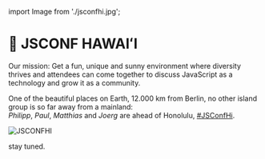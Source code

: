 import Image from './jsconfhi.jpg';

# :wave: JSCONF HAWAIʻI

Our mission: Get a fun, unique and sunny environment where diversity thrives and 
attendees can come together to discuss JavaScript as a technology and grow it as a community.

One of the beautiful places on Earth, 12.000 km from Berlin, no other island group is so far away from a mainland:   
*Philipp*, *Paul*, *Matthias* and *Joerg* are ahead of Honolulu, [#JSConfHi](https://twitter.com/search?f=tweets&vertical=default&q=jsconfhi).

<img src={Image} alt="JSCONFHI" />
  
<p>stay tuned.</p>
